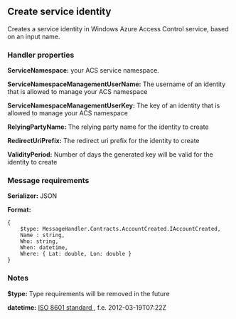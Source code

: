 ## Create service identity

Creates a service identity in Windows Azure Access Control service, based on an input name.

### Handler properties

**ServiceNamespace:** your ACS service namespace.

**ServiceNamespaceManagementUserName:** The username of an identity that is allowed to manage your ACS namespace

**ServiceNamespaceManagementUserKey:** The key of an identity that is allowed to manage your ACS namespace

**RelyingPartyName:** The relying party name for the identity to create

**RedirectUriPrefix:** The redirect uri prefix for the identity to create

**ValidityPeriod:** Number of days the generated key will be valid for the identity to create

### Message requirements

**Serializer:** JSON

**Format:** 

	{
		$type: MessageHandler.Contracts.AccountCreated.IAccountCreated,
		Name : string,
		Who: string,
		When: datetime,
		Where: { Lat: double, Lon: double }
	}

### Notes

**$type:** Type requirements will be removed in the future

**datetime:** [ISO 8601 standard ](http://en.wikipedia.org/wiki/ISO_8601), f.e. 2012-03-19T07:22Z